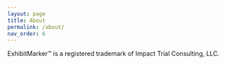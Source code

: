 ```yaml
---
layout: page
title: About
permalink: /about/
nav_order: 6
---
```


ExhibitMarker&trade; is a registered trademark of Impact Trial Consulting, LLC.